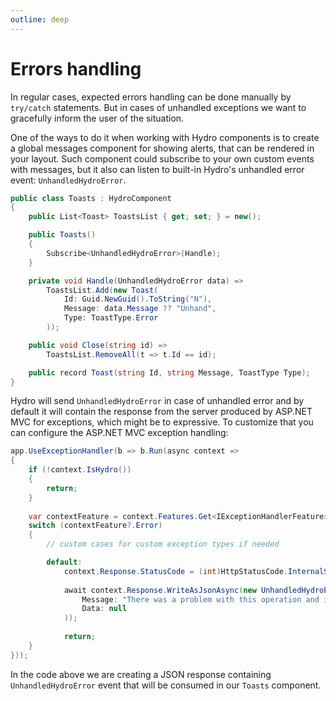 ```yaml
---
outline: deep
---
```


# Errors handling

In regular cases, expected errors handling can be done manually by `try/catch` statements.
But in cases of unhandled exceptions we want to gracefully inform the user of the situation.

One of the ways to do it when working with Hydro components is to create a global messages
component for showing alerts, that can be rendered in your layout. Such component could
subscribe to your own custom events with messages, but it also can listen to built-in
Hydro's unhandled error event: `UnhandledHydroError`.

```c#
public class Toasts : HydroComponent
{
    public List<Toast> ToastsList { get; set; } = new();

    public Toasts()
    {
        Subscribe<UnhandledHydroError>(Handle);
    }

    private void Handle(UnhandledHydroError data) =>
        ToastsList.Add(new Toast(
            Id: Guid.NewGuid().ToString("N"),
            Message: data.Message ?? "Unhand",
            Type: ToastType.Error
        ));

    public void Close(string id) =>
        ToastsList.RemoveAll(t => t.Id == id);

    public record Toast(string Id, string Message, ToastType Type);
}
```

Hydro will send `UnhandledHydroError` in case of unhandled error and by default
it will contain the response from the server produced by ASP.NET MVC for exceptions,
which might be to expressive. To customize that you can configure the ASP.NET MVC exception
handling:

```c#
app.UseExceptionHandler(b => b.Run(async context =>
{
    if (!context.IsHydro())
    {
        return;
    }
    
    var contextFeature = context.Features.Get<IExceptionHandlerFeature>();
    switch (contextFeature?.Error)
    {
        // custom cases for custom exception types if needed

        default:
            context.Response.StatusCode = (int)HttpStatusCode.InternalServerError;
           
            await context.Response.WriteAsJsonAsync(new UnhandledHydroError(
                Message: "There was a problem with this operation and it wasn't finished",
                Data: null
            ));
            
            return;
    }
}));
```

In the code above we are creating a JSON response containing `UnhandledHydroError` event that
will be consumed in our `Toasts` component.
